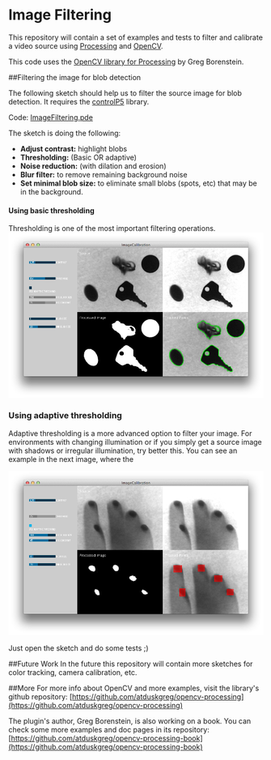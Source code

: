 Image Filtering
=================

This repository will contain a set of examples and tests to filter and calibrate a video source using [Processing](http://processing.org) and [OpenCV](http://opencv.org/).

This code uses the [OpenCV library for Processing](https://github.com/atduskgreg/opencv-processing) by Greg Borenstein.


##Filtering the image for blob detection

The following sketch should help us to filter the source image for blob detection. It requires the [controlP5](http://www.sojamo.de/libraries/controlP5/) library.

Code: [ImageFiltering.pde](ImageFiltering/ImageFiltering.pde)

The sketch is doing the following:

- __Adjust contrast:__ highlight blobs
- __Thresholding:__ (Basic OR adaptive)
- __Noise reduction:__ (with dilation and erosion)
- __Blur filter:__ to remove remaining background noise
- __Set minimal blob size:__ to eliminate small blobs (spots, etc) that may be in the background.

#### Using basic thresholding

Thresholding is one of the most important filtering operations.
![](ImageFiltering/screenshots/objects_basic_threshold.png)

### Using adaptive thresholding
Adaptive thresholding is a more advanced option to filter your image. For environments with changing illumination or if you simply get a source image with shadows or irregular illumination, try better this. You can see an example in the next image, where the 

![](ImageFiltering/screenshots/touch_adaptive_threshold.png)

Just open the sketch and do some tests ;)

##Future Work
In the future this repository will contain more sketches for color tracking, camera calibration, etc.


##More
For more info about OpenCV and more examples, visit the library's github repository:
[https://github.com/atduskgreg/opencv-processing](https://github.com/atduskgreg/opencv-processing)

The plugin's author, Greg Borenstein, is also working on a book. You can check some more examples and doc pages in its repository:
[https://github.com/atduskgreg/opencv-processing-book](https://github.com/atduskgreg/opencv-processing-book)
